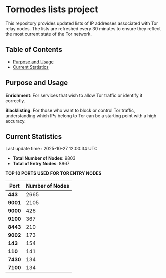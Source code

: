 # Tornodes lists project

This repository provides updated lists of IP addresses associated with Tor relay nodes. The lists are refreshed every 30 minutes to ensure they reflect the most current state of the Tor network.

## Table of Contents

- [Purpose and Usage](#purpose-and-usage)
- [Current Statistics](#current-statistics)


## Purpose and Usage

**Enrichment**: For services that wish to allow Tor traffic or identify it correctly.

**Blacklisting**: For those who want to block or control Tor traffic, understanding which IPs belong to Tor can be a starting point with a high accuracy.

## Current Statistics

Last update time : 2025-10-27 12:00:34 UTC

- **Total Number of Nodes**: 9803
- **Total of Entry Nodes**: 8967

**TOP 10 PORTS USED FOR TOR ENTRY NODES**

| **Port** | **Number of Nodes** |
|------|-----------------|
| **443**   | 2665  |
| **9001**   | 2105  |
| **9000**   | 426  |
| **9100**   | 367  |
| **8443**   | 210  |
| **9002**   | 173  |
| **143**   | 154  |
| **110**   | 141  |
| **7430**   | 134  |
| **7100**   | 134  |

